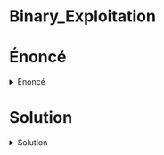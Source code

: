 # Binary_Exploitation
# Énoncé

<details><summary>Énoncé</summary>

**Pts : 150**

Welcome to Flag Bank, where anything is possible!

Indicator format: acdfCTF{}

 nc 13.49.65.175 9002

 Fichier Associé: https://github.com/parfaittolefo/Cyberlympics-CTF-Qualif-2023/blob/main/chal_files/Flag_Bank

</details>

# Solution
<details><summary>Solution</summary>
But first of all we launched the netcat connection in order to roughly see what our attack vector could be.

 ![Capture d’écran du 2023-09-25 05-13-11](https://github.com/parfaittolefo/Cyberlympics-CTF-Qualif-2023/assets/103222152/9162db39-b77b-4602-9dc1-3ec6639245d0)

An ELF executable was associated with this challenge, which will allow us to see in much greater depth how the program works. Let's disassemble the program with GHIDRA 😉....

![Capture d’écran du 2023-09-25 05-25-35](https://github.com/parfaittolefo/Cyberlympics-CTF-Qualif-2023/assets/103222152/94fce1ba-5a24-479f-89ba-49cd126a840b)

Once the program has been disassembled in ghidra, we will go directly to the main (main) function of the program and try to understand what is happening inside. Here's what our main function looks like...

{void main(EVP_PKEY_CTX *param_1)

{

  int iVar1;
  
  int local_2c;
  
  int local_28;
  
  char local_21;
  
  FILE *local_20;
  
  uint local_18;
  
  uint local_14;
  
  int local_10;
  
  uint local_c;
  
  
  init(param_1);
  
  puts(&DAT_00102008);
  
  local_14 = 20000;
  
  local_18 = 3000;
  
  local_c = 10000;
  
  do {
  
    puts("[1] Purchase Flag - $20000\n[2] Purchase Test Flag - $3000\n[3] View current balance");
    
    __isoc99_scanf(&DAT_001020e3,&local_2c);
    
    getc(stdin);
    
    if (local_2c == 1) {
    
      if (local_14 <= local_c) {
      
        puts("Number of flags do you need? ");
        
        __isoc99_scanf(&DAT_001020e3,&local_28);
        
        getc(stdin);
        
        local_20 = fopen("flag.txt","r");
        
        if (local_20 != (FILE *)0x0) {
        
          while( true ) {
          
            iVar1 = fgetc(local_20);
            
            local_21 = (char)iVar1;
            
            if (local_21 == -1) break;
            
            putchar((int)local_21);
            
          }
          
          local_c = local_c - local_28 * local_14;
          
          fclose(local_20);
          
                    /* WARNING: Subroutine does not return */
                    
          exit(0);
          
        }
        
        puts("Content of flag not found!");
        
                    /* WARNING: Subroutine does not return */
                    
        exit(0);
        
      }
      
      if (local_c < local_14) {
      
        puts("You don\'t have enough money to purchase a Flag");
        
                    /* WARNING: Subroutine does not return */
                    
        exit(0);
        
      }
      
    }
    
    if (local_2c == 2) {
    
      if (local_c < local_18) {
      
        puts("You don\'t have enough money to purchase a Test Flag");
        
      }
      
      else {
      
        puts("Number of Test Flags do you need? ");
        
        __isoc99_scanf(&DAT_001020e3,&local_28);
        
        getc(stdin);
        
        local_c = local_c - local_28 * local_18;
        
        for (local_10 = 0; local_10 < local_28; local_10 = local_10 + 1) {
        
          puts("acdfCTF{fak3_flag_1s_n0t_th3_fl4g}");
          
        }
        
      }
      
    }
    
    if (local_2c == 3) {
    
      printf("$%i\n",(ulong)local_c);
      
    }
    
  } while( true );
  
} 

As it is observable, the code offers us the possibility to acquire a flag at a cost of $20,000, purchase a test flag at $3,000, and view our current balance, which stands at $10,000. So our main goal is to increase our sales so that we can carry the flag. However, it is essential to pay close attention to the main (main) function of the program, because a specific condition holds our interest.

![Capture d’écran du 2023-09-25 06-01-06](https://github.com/parfaittolefo/Cyberlympics-CTF-Qualif-2023/assets/103222152/8cb88364-4736-423d-af14-c658476080db)
 
It is remarkable that no input validation is implemented for the local_28 variable. This means that the user could enter both positive and negative values. This would result in executing the code as follows: local_c = local_c - (negative value) * local_18. Since multiplication takes priority in this calculation, this would result in a multiplication between a negative number and the positive value of local_18 predefined to 3000.

This is where it gets interesting. Now let's go back to our Netcat connection and test this hypothesis to see what happens.🏃🏃🏃🏃🏃
<img src='https://github.com/parfaittolefo/Cyberlympics-CTF-Qualif-2023/blob/main/img/Capture%20d%E2%80%99%C3%A9cran%20du%202023-09-25%2006-22-20.png'>

**DRAPEAU :** _acdfCTF{1_s33_wh47_y0u_d1d_r1gh7_th3r3}_

</details>
